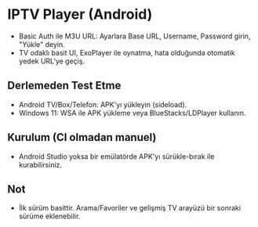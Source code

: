 # IPTV Player (Android)

- Basic Auth ile M3U URL: Ayarlara Base URL, Username, Password girin, "Yükle" deyin.
- TV odaklı basit UI, ExoPlayer ile oynatma, hata olduğunda otomatik yedek URL'ye geçiş.

## Derlemeden Test Etme
- Android TV/Box/Telefon: APK'yı yükleyin (sideload).
- Windows 11: WSA ile APK yükleme veya BlueStacks/LDPlayer kullanın.

## Kurulum (CI olmadan manuel)
- Android Studio yoksa bir emülatörde APK'yı sürükle-bırak ile kurabilirsiniz.

## Not
- İlk sürüm basittir. Arama/Favoriler ve gelişmiş TV arayüzü bir sonraki sürüme eklenebilir.
